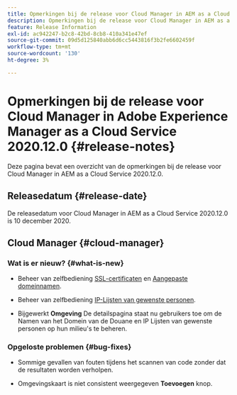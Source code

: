 ```yaml
---
title: Opmerkingen bij de release voor Cloud Manager in AEM as a Cloud Service versie 2020.12.0
description: Opmerkingen bij de release voor Cloud Manager in AEM as a Cloud Service versie 2020.12.0
feature: Release Information
exl-id: ac942247-b2c8-42bd-8cb8-410a341e47ef
source-git-commit: 09d5d125840abb6d6cc5443816f3b2fe6602459f
workflow-type: tm+mt
source-wordcount: '130'
ht-degree: 3%

---
```


# Opmerkingen bij de release voor Cloud Manager in Adobe Experience Manager as a Cloud Service 2020.12.0 {#release-notes}

Deze pagina bevat een overzicht van de opmerkingen bij de release voor Cloud Manager in AEM as a Cloud Service 2020.12.0.

## Releasedatum {#release-date}

De releasedatum voor Cloud Manager in AEM as a Cloud Service 2020.12.0 is 10 december 2020.

## Cloud Manager {#cloud-manager}

### Wat is er nieuw? {#what-is-new}

* Beheer van zelfbediening [SSL-certificaten](/help/implementing/cloud-manager/managing-ssl-certifications/introduction.md) en [Aangepaste domeinnamen](/help/implementing/cloud-manager/custom-domain-names/introduction.md).

* Beheer van zelfbediening [IP-Lijsten van gewenste personen](/help/implementing/cloud-manager/ip-allow-lists/introduction.md).

* Bijgewerkt **Omgeving** De detailspagina staat nu gebruikers toe om de Namen van het Domein van de Douane en IP Lijsten van gewenste personen op hun milieu&#39;s te beheren.


### Opgeloste problemen  {#bug-fixes}

* Sommige gevallen van fouten tijdens het scannen van code zonder dat de resultaten worden verholpen.

* Omgevingskaart is niet consistent weergegeven **Toevoegen** knop.
